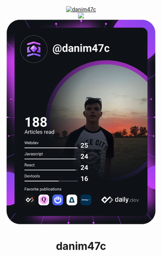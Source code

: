 <div align="center">
  <a href="https://danim47c.dev">
    <img src="https://danim47c.dev/icon.webp" alt="danim47c" width="80" />
  </a>
</div>
<div align="center" margin="40px">
  <img style="max-width: 500px" src="https://github-readme-stats.vercel.app/api?username=danim47c&count_private=true&show_icons=true&theme=city_lights" />
</div>
<div align="center">
  <a href="https://app.daily.dev/danim47c"><img src="https://raw.githubusercontent.com/danim47c/danim47c/main/devcard.svg" width="400" alt="Daniel Mateos's Dev Card"/></a>
</div>
<h1 align="center">danim47c</h1>
